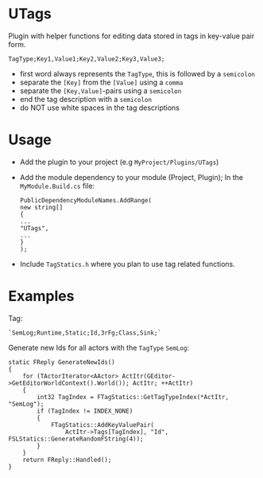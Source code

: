 UTags
=====

Plugin with helper functions for editing data stored in tags in key-value pair
form.

`TagType;Key1,Value1;Key2,Value2;Key3,Value3;`

* first word always represents the `TagType`, this is followed by a `semicolon`
* separate the `[Key]` from the `[Value]` using a `comma`
* separate the `[Key,Value]`-pairs using a `semicolon`
* end the tag description with a `semicolon`
* do NOT use white spaces in the tag descriptions

Usage
=====

-   Add the plugin to your project (e.g `MyProject/Plugins/UTags`)  
    

-   Add the module dependency to your module (Project, Plugin); In the
    `MyModule.Build.cs` file:  

		PublicDependencyModuleNames.AddRange(  
		new string[]  
		{  
		...  
		"UTags",  
		...  
		}  
		);  
    

-   Include `TagStatics.h` where you plan to use tag related functions.

Examples
=====

Tag: 
	
	`SemLog;Runtime,Static;Id,3rFg;Class,Sink;`

Generate new Ids for all actors with the `TagType` `SemLog`:

	static FReply GenerateNewIds()
	{
		for (TActorIterator<AActor> ActItr(GEditor->GetEditorWorldContext().World()); ActItr; ++ActItr)
		{
			int32 TagIndex = FTagStatics::GetTagTypeIndex(*ActItr, "SemLog");
			if (TagIndex != INDEX_NONE)
			{
				FTagStatics::AddKeyValuePair(
					ActItr->Tags[TagIndex], "Id", FSLStatics::GenerateRandomFString(4));
			}
		}
		return FReply::Handled();
	}